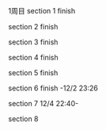 1周目
section 1 finish

section 2 finish

section 3  finish

section 4 finish

section 5 finish

section 6 finish
-12/2 23:26

section 7 
12/4 22:40-

section 8 
